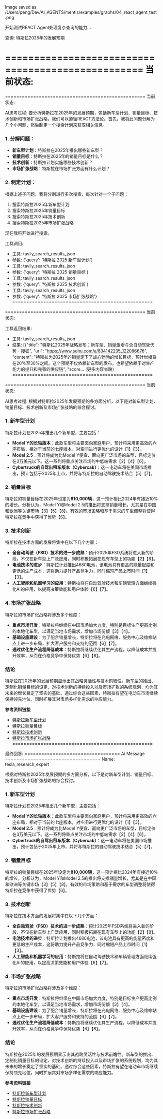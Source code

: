 Image saved as /Users/peng/Dev/AI_AGENTS/mentis/examples/graphs/04_react_agent_test.png

开始测试REACT Agent处理复杂查询的能力...

查询: 特斯拉2025年的发展预期

==================================================
当前状态:
==================================================

==================================================
当前状态:

AI思考过程:
要分析特斯拉在2025年的发展预期，包括新车型计划、销量目标、技术创新和市场扩张战略，我们可以遵循REACT方法论。首先，我将此问题分解为几个小问题，然后制定一个搜索计划来获取相关信息。

### 1. 分解问题：
- **新车型计划**：特斯拉在2025年推出哪些新车型？
- **销量目标**：特斯拉在2025年的销量目标是什么？
- **技术创新**：特斯拉计划实施哪些技术创新？
- **市场扩张战略**：特斯拉在市场扩张方面有什么计划？

### 2. 制定计划：
根据上述子问题，我将分别进行多次搜索，每次针对一个子问题：

1. 搜索特斯拉2025年新车型计划
2. 搜索特斯拉2025年销量目标
3. 搜索特斯拉2025年技术创新
4. 搜索特斯拉2025年市场扩张战略

现在我将开始进行搜索。

工具调用:
- 工具: tavily_search_results_json
- 参数: {'query': '特斯拉 2025 新车型计划'}
- 工具: tavily_search_results_json
- 参数: {'query': '特斯拉 2025 销量目标'}
- 工具: tavily_search_results_json
- 参数: {'query': '特斯拉 2025 技术创新'}
- 工具: tavily_search_results_json
- 参数: {'query': '特斯拉 2025 市场扩张战略'}
==================================================

==================================================
当前状态:

工具返回结果:
- 工具: tavily_search_results_json
- 结果: [{"title": "特斯拉2025年战略发布：新车型、销量激增与全自动驾驶优势 - 搜狐", "url": "https://www.sohu.com/a/834142235_122066676", "content": "特斯拉为2025年的销量定下了雄心勃勃的增长目标，预计增幅将在20%至30%之间。这个预期不仅依赖新车型的发布，也希望依赖于对生产能力的提升和完善的供应链", "score... (更多内容省略)
==================================================

==================================================
当前状态:

AI思考过程:
根据对特斯拉2025年发展预期的多方面分析，以下是对新车型计划、销量目标、技术创新及市场扩张战略的综合探讨。

### 1. 新车型计划
特斯拉计划在2025年推出几个新车型，主要包括：
- **Model Y的长轴版本**：此款车型将主要面向家庭用户，预计将采用更高效的六座布局，相对于当前的七座版本，对空间进行更优化的设计【1】【3】。
- **Model 2.5**：预计将成为比Model Y便宜、面向更广泛市场的车型，目标定价在3万美元以下。这一系列将重点关注市场的中低端需求【2】【4】【6】。
- **Cybertruck的自驾出租车版本（Cybercab）**：这一电动车将在美国市场推出，预计包括于2025年上市，并将与特斯拉的自动驾驶技术结合【5】【7】。

### 2. 销量目标
特斯拉的销量目标在2025年设定为**810,000辆**，这一预计相比2024年有接近10%的增长。分析认为，Model Y和Model 2.5的推出将支撑销量增长，尤其是在中国和欧洲等关键市场【3】【5】【8】。有效的市场策略和基于需求的车型调整将使得特斯拉在竞争中获得了优势【6】。

### 3. 技术创新
特斯拉在技术方面的发展将集中在以下几个方面：
- **全自动驾驶（FSD）技术的进一步成熟**：预计2025年FSD系统将进入新的阶段，不仅在新车型上广泛应用，同时积极拓展在现有车型上的功能【2】【8】。
- **电池技术的进步**：特斯拉计划推出4680电池，该电池具有更高的能量密度和更低的生产成本，这将助力提升产品竞争力，同时缩短产品上市时间【1】【3】。
- **人工智能和机器学习的应用**：特斯拉将在自动驾驶技术和车辆管理方面继续强化AI的应用，以提高决策效能和用户体验【6】【7】。

### 4. 市场扩张战略
特斯拉的市场扩张战略将涉及多个维度：
- **重点市场开发**：特斯拉将继续在中国市场加大力度，特别是目标生产更高比例的本地化车型，以满足当地市场需求，增加市场份额【3】【4】。
- **基础设施建设**：为了配合销量增长，特斯拉将在充电网络、服务中心及维修站点上进一步布局，扩大客户服务和支持的范围【6】【7】。
- **通过优化生产流程降低成本**：特斯拉将继续优化其生产流程，以降低成本并提升效率，从而在价格竞争中保持优势【6】【8】。

### 结论
特斯拉在2025年的发展预期显示出其战略灵活性与技术前瞻性。新车型的推出、定制化销量目标的设定、对技术创新的持续投入以及市场扩张的系统规划，均为其未来的增长奠定了坚实的基础。通过综合这些因素，特斯拉有望在电动车市场继续保持领先地位，同时扩展其对市场多样化需求的响应能力。

**参考资料链接**
- [特斯拉新车型计划](https://chejiahao.autohome.com.cn/info/18939880)
- [特斯拉销量目标](https://www.sohu.com/a/855207188_118413)
- [特斯拉技术创新](https://auto.mdgloble.com/autonews/te-si-la-2025)
- [特斯拉市场扩张战略](https://www.sohu.com/a/870986344_180520)
==================================================

最终回答:
================================== Ai Message ==================================
Name: tesla_research_expert

根据对特斯拉2025年发展预期的多方面分析，以下是对新车型计划、销量目标、技术创新及市场扩张战略的综合探讨。

### 1. 新车型计划
特斯拉计划在2025年推出几个新车型，主要包括：
- **Model Y的长轴版本**：此款车型将主要面向家庭用户，预计将采用更高效的六座布局，相对于当前的七座版本，对空间进行更优化的设计【1】【3】。
- **Model 2.5**：预计将成为比Model Y便宜、面向更广泛市场的车型，目标定价在3万美元以下。这一系列将重点关注市场的中低端需求【2】【4】【6】。
- **Cybertruck的自驾出租车版本（Cybercab）**：这一电动车将在美国市场推出，预计包括于2025年上市，并将与特斯拉的自动驾驶技术结合【5】【7】。

### 2. 销量目标
特斯拉的销量目标在2025年设定为**810,000辆**，这一预计相比2024年有接近10%的增长。分析认为，Model Y和Model 2.5的推出将支撑销量增长，尤其是在中国和欧洲等关键市场【3】【5】【8】。有效的市场策略和基于需求的车型调整将使得特斯拉在竞争中获得了优势【6】。

### 3. 技术创新
特斯拉在技术方面的发展将集中在以下几个方面：
- **全自动驾驶（FSD）技术的进一步成熟**：预计2025年FSD系统将进入新的阶段，不仅在新车型上广泛应用，同时积极拓展在现有车型上的功能【2】【8】。
- **电池技术的进步**：特斯拉计划推出4680电池，该电池具有更高的能量密度和更低的生产成本，这将助力提升产品竞争力，同时缩短产品上市时间【1】【3】。
- **人工智能和机器学习的应用**：特斯拉将在自动驾驶技术和车辆管理方面继续强化AI的应用，以提高决策效能和用户体验【6】【7】。

### 4. 市场扩张战略
特斯拉的市场扩张战略将涉及多个维度：
- **重点市场开发**：特斯拉将继续在中国市场加大力度，特别是目标生产更高比例的本地化车型，以满足当地市场需求，增加市场份额【3】【4】。
- **基础设施建设**：为了配合销量增长，特斯拉将在充电网络、服务中心及维修站点上进一步布局，扩大客户服务和支持的范围【6】【7】。
- **通过优化生产流程降低成本**：特斯拉将继续优化其生产流程，以降低成本并提升效率，从而在价格竞争中保持优势【6】【8】。

### 结论
特斯拉在2025年的发展预期显示出其战略灵活性与技术前瞻性。新车型的推出、定制化销量目标的设定、对技术创新的持续投入以及市场扩张的系统规划，均为其未来的增长奠定了坚实的基础。通过综合这些因素，特斯拉有望在电动车市场继续保持领先地位，同时扩展其对市场多样化需求的响应能力。

**参考资料链接**
- [特斯拉新车型计划](https://chejiahao.autohome.com.cn/info/18939880)
- [特斯拉销量目标](https://www.sohu.com/a/855207188_118413)
- [特斯拉技术创新](https://auto.mdgloble.com/autonews/te-si-la-2025)
- [特斯拉市场扩张战略](https://www.sohu.com/a/870986344_180520)